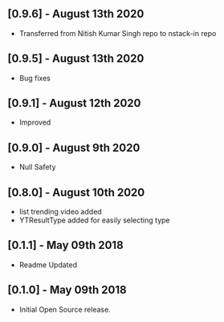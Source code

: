 ## [0.9.6] - August 13th 2020

- Transferred from Nitish Kumar Singh repo to nstack-in repo 
## [0.9.5] - August 13th 2020

- Bug fixes 

## [0.9.1] - August 12th 2020

- Improved 

## [0.9.0] - August 9th 2020

- Null Safety 

## [0.8.0] - August 10th 2020

- list trending video added
- YTResultType added for easily selecting type

## [0.1.1] - May 09th 2018

- Readme Updated

## [0.1.0] - May 09th 2018

- Initial Open Source release.
